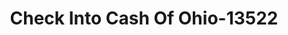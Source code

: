 ---
f_zip-code: 44870
f_state-code: OH
title: Check Into Cash Of Ohio-13522
f_phone: 419-624-0747
f_city-only: Sandusky
f_address: 5500 Milan Rd Ste 374 Sandusky
f_location-unique-id: '13522'
slug: check-into-cash-of-ohio-13522
updated-on: '2024-05-30T13:46:58.046Z'
created-on: '2024-05-30T13:36:59.803Z'
published-on: '2024-05-30T13:54:32.469Z'
f_city-state: cms/city/sandusky-oh.md
f_company: cms/company/check-into-cash-of-ohio.md
f_state: cms/state/ohio.md
layout: '[payday-loan].html'
tags: payday-loan
---